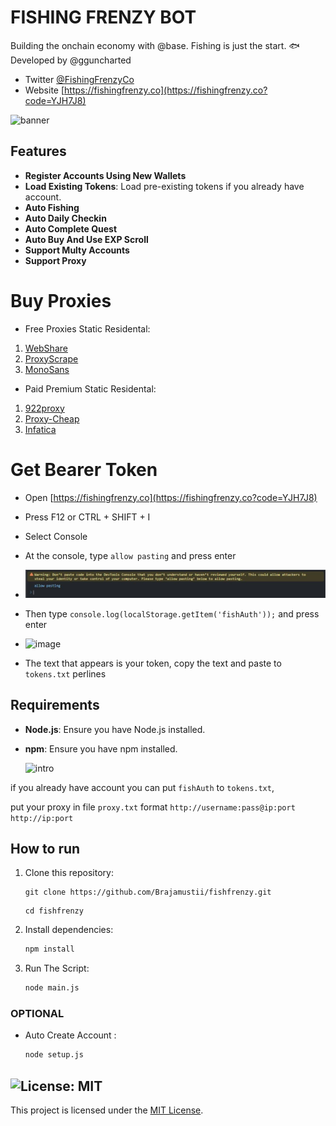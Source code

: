 # FISHING FRENZY BOT

Building the onchain economy with @base. Fishing is just the start. 🐟 Developed by @gguncharted

- Twitter [@FishingFrenzyCo](https://x.com/fishingfrenzyco)
- Website [https://fishingfrenzy.co](https://fishingfrenzy.co?code=YJH7J8)

![banner](image.png)

## Features

- **Register Accounts Using New Wallets**
- **Load Existing Tokens**: Load pre-existing tokens if you already have account.
- **Auto Fishing**
- **Auto Daily Checkin**
- **Auto Complete Quest**
- **Auto Buy And Use EXP Scroll**
- **Support Multy Accounts**
- **Support Proxy**

# Buy Proxies
- Free Proxies Static Residental: 
1. [WebShare](https://www.webshare.io/?referral_code=p7k7whpdu2jg)
2. [ProxyScrape](https://proxyscrape.com/?ref=odk1mmj)
3. [MonoSans](https://github.com/monosans/proxy-list)

- Paid Premium Static Residental:
1. [922proxy](https://www.922proxy.com/register?inviter_code=d03d4fed)
2. [Proxy-Cheap](https://app.proxy-cheap.com/r/JysUiH)
3. [Infatica](https://dashboard.infatica.io/aff.php?aff=544)

# Get Bearer Token
- Open [https://fishingfrenzy.co](https://fishingfrenzy.co?code=YJH7J8)
- Press F12 or CTRL + SHIFT + I
- Select Console
- At the console, type ```allow pasting``` and press enter
- ![0001](https://github.com/im-hanzou/getgrass_bot/blob/main/pasting.JPG)

- Then type ``console.log(localStorage.getItem('fishAuth'));`` and press enter
- ![image](https://github.com/user-attachments/assets/5c10dbe3-b909-48eb-aa0d-fa5136c63429)

- The text that appears is your token, copy the text and paste to ``tokens.txt`` perlines

## Requirements
- **Node.js**: Ensure you have Node.js installed.
- **npm**: Ensure you have npm installed.

  ![intro](image-1.png)

if you already have account you can put `fishAuth` to `tokens.txt`,

put your proxy in file `proxy.txt` format `http://username:pass@ip:port` `http://ip:port`

## How to run

1. Clone this repository:
   ```
   git clone https://github.com/Brajamustii/fishfrenzy.git
   ```
   ```
   cd fishfrenzy
   ```
2. Install dependencies:
   ```bash
   npm install
   ```
3. Run The Script:
   ```bash
   node main.js
   ```
### OPTIONAL
- Auto Create Account :
  ```bash
  node setup.js
  ```
## ![License: MIT](https://img.shields.io/badge/License-MIT-yellow.svg)

This project is licensed under the [MIT License](LICENSE).
